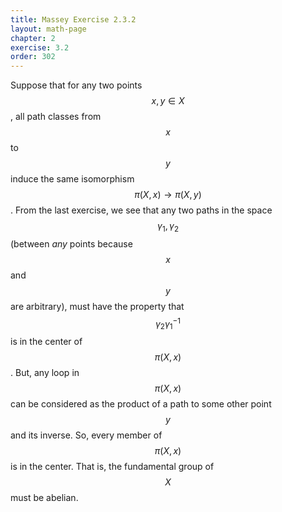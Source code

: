 ```yaml
---
title: Massey Exercise 2.3.2
layout: math-page
chapter: 2
exercise: 3.2
order: 302
---
```



Suppose that for any two points $$x,y \in X$$, all path classes from $$x$$ to $$y$$ induce the same isomorphism $$\pi(X,x) \rightarrow \pi(X,y)$$.
From the last exercise, we see that any two paths in the space $$\gamma_1, \gamma_2$$ (between *any* points because $$x$$ and $$y$$ are arbitrary), must have the property that $$\gamma_2 \gamma_1^{-1}$$ is in the center of $$\pi(X,x)$$.
But, any loop in $$\pi(X,x)$$ can be considered as the product of a path to some other point $$y$$ and its inverse.
So, every member of $$\pi(X,x)$$ is in the center.
That is, the fundamental group of $$X$$ must be abelian.
